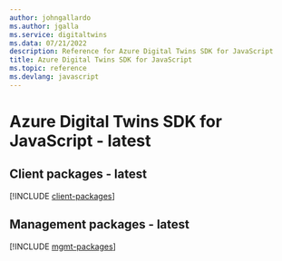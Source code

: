 ```yaml
---
author: johngallardo
ms.author: jgalla
ms.service: digitaltwins
ms.data: 07/21/2022
description: Reference for Azure Digital Twins SDK for JavaScript
title: Azure Digital Twins SDK for JavaScript
ms.topic: reference
ms.devlang: javascript
---
```

# Azure Digital Twins SDK for JavaScript - latest

## Client packages - latest
[!INCLUDE [client-packages](digital-twins-client-index.md)]
## Management packages - latest
[!INCLUDE [mgmt-packages](digital-twins-mgmt-index.md)]